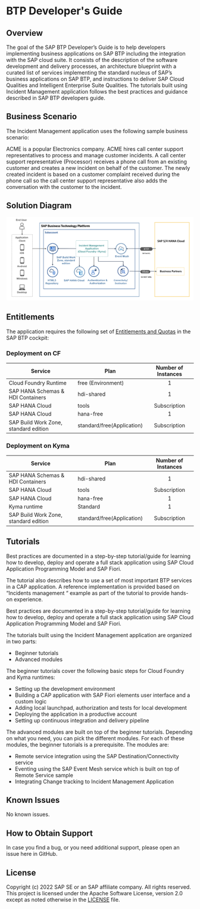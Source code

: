 # BTP Developer's Guide

## Overview

The goal of the SAP BTP Developer’s Guide is to help developers implementing business applications on SAP BTP including the integration with the SAP cloud suite. It consists of the description of the software development and delivery processes, an architecture blueprint with a curated list of services implementing the standard nucleus of SAP’s business applications on SAP BTP, and instructions to deliver SAP Cloud Qualities and Intelligent Enterprise Suite Qualities. The tutorials built using Incident Management application follows the best practices and guidance described in SAP BTP developers guide.

## Business Scenario

The Incident Management application uses the following sample business scenario:

ACME is a popular Electronics company. ACME hires call center support representatives to process and manage customer incidents. A call center support representative (Processor) receives a phone call from an existing customer and creates a new incident on behalf of the customer. The newly created incident is based on a customer complaint received during the phone call so the call center support representative also adds the conversation with the customer to the incident.

## Solution Diagram


![Solution Diagram](Solution-Diagram.png)

## Entitlements

The application requires the following set of [Entitlements and Quotas](https://help.sap.com/products/BTP/65de2977205c403bbc107264b8eccf4b/00aa2c23479d42568b18882b1ca90d79.html?locale=en-US) in the SAP BTP cockpit:

### Deployment on CF

| Service                           | Plan               | Number of Instances |
|-----------------------------------|------------------- |:-------------------:|
| Cloud Foundry Runtime             | free (Environment) |    1
|SAP HANA Schemas & HDI Containers  | hdi-shared         |          1          |
| SAP HANA Cloud                    | tools              |  Subscription       |
| SAP HANA Cloud                    | hana-free          |          1          |
| SAP Build Work Zone, standard edition| standard/free(Application) |  Subscription |

### Deployment on Kyma

| Service                           | Plan               | Number of Instances |
|-----------------------------------|------------------- |:-------------------:|
| SAP HANA Schemas & HDI Containers | hdi-shared         |          1          |
| SAP HANA Cloud                    | tools              |  Subscription       |
| SAP HANA Cloud                    | hana-free               |          1          |
| Kyma runtime                      | Standard             |          1          |
| SAP Build Work Zone, standard edition    | standard/free(Application)      |  Subscription       |

## Tutorials

Best practices are documented in a step-by-step tutorial/guide for learning how to develop, deploy and operate a full stack application using SAP Cloud Application Programming Model and SAP Fiori. 

The tutorial also describes how to use a set of most important BTP services in a CAP application. A reference implementation is provided based on “Incidents management “ example as part of the tutorial to provide hands-on experience. 

Best practices are documented in a step-by-step tutorial/guide for learning how to develop, deploy and operate a full stack application using SAP Cloud Application Programming Model and SAP Fiori. 

The tutorials built using the Incident Management application are organized in two parts: 

- Beginner tutorials 
- Advanced modules 

The beginner tutorials cover the following basic steps for Cloud Foundry and Kyma runtimes: 

- Setting up the development environment 
- Building a CAP application with SAP Fiori elements user interface and a custom logic 
- Adding local launchpad, authorization and tests for local development  
- Deploying the application in a productive account  
- Setting up continuous integration and delivery pipeline   

The advanced modules are built on top of the beginner tutorials. Depending on what you need, you can pick the different modules. For each of these modules, the beginner tutorials is a prerequisite. The modules are: 

- Remote service integration using the SAP Destination/Connectivity service
- Eventing using the SAP Event Mesh service which is built on top of Remote Service sample
- Integrating Change tracking to Incident Management Application

## Known Issues

No known issues.

## How to Obtain Support

In case you find a bug, or you need additional support, please open an issue here in GitHub.

## License
Copyright (c) 2022 SAP SE or an SAP affiliate company. All rights reserved. This project is licensed under the Apache Software License, version 2.0 except as noted otherwise in the [LICENSE](LICENSE) file.
